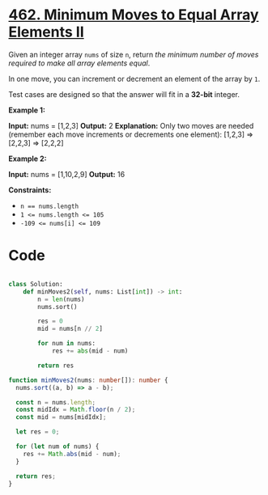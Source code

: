 # [462. Minimum Moves to Equal Array Elements II](https://leetcode.com/problems/minimum-moves-to-equal-array-elements-ii/description/)

Given an integer array `nums` of size `n`, return *the minimum number of moves required to make all array elements equal*.

In one move, you can increment or decrement an element of the array by `1`.

Test cases are designed so that the answer will fit in a **32-bit** integer.

**Example 1:**

**Input:** nums = [1,2,3]
**Output:** 2
**Explanation:**
Only two moves are needed (remember each move increments or decrements one element):
[1,2,3] => [2,2,3] => [2,2,2]

**Example 2:**

**Input:** nums = [1,10,2,9]
**Output:** 16

**Constraints:**

- `n == nums.length`
- `1 <= nums.length <= 105`
- `-109 <= nums[i] <= 109`

# Code

```python

class Solution:
    def minMoves2(self, nums: List[int]) -> int:
        n = len(nums)
        nums.sort()

        res = 0
        mid = nums[n // 2]

        for num in nums:
            res += abs(mid - num)

        return res

```

```ts
function minMoves2(nums: number[]): number {
  nums.sort((a, b) => a - b);

  const n = nums.length;
  const midIdx = Math.floor(n / 2);
  const mid = nums[midIdx];

  let res = 0;

  for (let num of nums) {
    res += Math.abs(mid - num);
  }

  return res;
}
```
